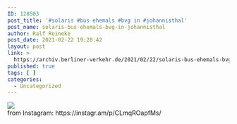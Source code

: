 ```yaml
---
ID: 128503
post_title: '#solaris #bus ehemals #bvg in #johannisthal'
post_name: solaris-bus-ehemals-bvg-in-johannisthal
author: Ralf Reineke
post_date: 2021-02-22 19:28:42
layout: post
link: >
  https://archiv.berliner-verkehr.de/2021/02/22/solaris-bus-ehemals-bvg-in-johannisthal/
published: true
tags: [ ]
categories:
  - Uncategorized
---
```

<div><img src='https://scontent-lga3-2.cdninstagram.com/v/t51.29350-15/151429970_241583147593116_6564615120954460639_n.jpg?_nc_cat=106&ccb=3&_nc_sid=8ae9d6&_nc_ohc=kO8cQl9sB7gAX_ZLVKB&_nc_ht=scontent-lga3-2.cdninstagram.com&oh=d52ad0fcc45ecc520f79f86b8b3c3ef1&oe=605A2F30' style='max-width:600px;' /><br/><div>from Instagram: https://instagr.am/p/CLmqROapfMs/</div></div>